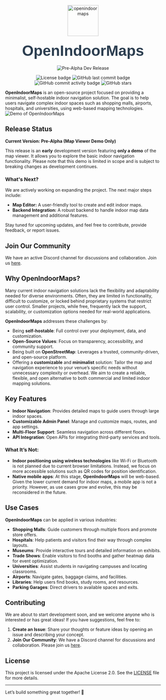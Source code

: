 <div align=center>
<img align="center" src="assets/logo.svg" alt="openindoormaps" width="100"/>
<h1 style="font-family: 'Arial', sans-serif; font-size: 48px; margin: 20px 0; color: #2c3e50;"> OpenIndoorMaps</h1>
<p>
<img src="https://img.shields.io/badge/version-Pre--Alpha_Dev_Release-green" alt="Pre-Alpha Dev Release"/>
</p>
<img alt="License badge" src="https://img.shields.io/github/license/KnotzerIO/openindoormaps"/>
<img alt="GitHub last commit badge" src="https://img.shields.io/github/last-commit/KnotzerIO/openindoormaps"/>
<img alt="GitHub commit activity badge" src="https://img.shields.io/github/commit-activity/m/KnotzerIO/openindoormaps"/>
<img alt="GitHub stars" src="https://img.shields.io/github/stars/KnotzerIO/openindoormaps"/>
</p>
</div>

**OpenIndoorMaps** is an open-source project focused on providing a minimalist, self-hostable indoor navigation solution. The goal is to help users navigate complex indoor spaces such as shopping malls, airports, hospitals, and universities, using web-based mapping technologies.
![Demo of OpenIndoorMaps](https://github.com/user-attachments/assets/343bd636-05e9-4c8c-a6ad-64a53374cbf7)


## Release Status

**Current Version: Pre-Alpha (Map Viewer Demo Only)**

This release is an **early** development version featuring **only a demo** of the map viewer. It allows you to explore the basic indoor navigation functionality. Please note that this demo is limited in scope and is subject to breaking changes as development continues.

### What's Next?

We are actively working on expanding the project. The next major steps include:

- **Map Editor:** A user-friendly tool to create and edit indoor maps.
- **Backend Integration:** A robust backend to handle indoor map data management and additional features.

Stay tuned for upcoming updates, and feel free to contribute, provide feedback, or report issues.

## Join Our Community
We have an active Discord channel for discussions and collaboration. Join us [here](https://discord.gg/znGgpCGDGQ).

## Why OpenIndoorMaps?

Many current indoor navigation solutions lack the flexibility and adaptability needed for diverse environments. Often, they are limited in functionality, difficult to customize, or locked behind proprietary systems that restrict user control. Smaller projects, while free, frequently lack the support, scalability, or customization options needed for real-world applications.

**OpenIndoorMaps** addresses these challenges by:

- Being **self-hostable**: Full control over your deployment, data, and customization.
- **Open-Source Values**: Focus on transparency, accessibility, and community support.
- Being built on **OpenStreetMap**: Leverages a trusted, community-driven, and open-source platform.
- Offering a **customizable** and **minimalist** solution: Tailor the map and navigation experience to your venue’s specific needs without unnecessary complexity or overhead. We aim to create a reliable, flexible, and open alternative to both commercial and limited indoor mapping solutions.

## Key Features

- **Indoor Navigation**: Provides detailed maps to guide users through large indoor spaces.
- **Customizable Admin Panel**: Manage and customize maps, routes, and app settings.
- **Multi-Floor Support**: Seamless navigation across different floors.
- **API Integration**: Open APIs for integrating third-party services and tools.

### What It’s **Not**:

- **Indoor positioning using wireless technologies** like Wi-Fi or Bluetooth is not planned due to current browser limitations. Instead, we focus on more accessible solutions such as QR codes for position identification.
- **Native mobile apps**: At this stage, **OpenIndoorMaps** will be web-based. Given the lower current demand for indoor maps, a mobile app is not a priority. However, as use cases grow and evolve, this may be reconsidered in the future.

## Use Cases

**OpenIndoorMaps** can be applied in various industries:

- **Shopping Malls**: Guide customers through multiple floors and promote store offers.
- **Hospitals**: Help patients and visitors find their way through complex layouts.
- **Museums**: Provide interactive tours and detailed information on exhibits.
- **Trade Shows**: Enable visitors to find booths and gather heatmap data for event optimization.
- **Universities**: Assist students in navigating campuses and locating classrooms.
- **Airports**: Navigate gates, baggage claims, and facilities.
- **Libraries**: Help users find books, study rooms, and resources.
- **Parking Garages**: Direct drivers to available spaces and exits.

## Contributing
We are about to start development soon, and we welcome anyone who is interested or has great ideas! If you have suggestions, feel free to: 
1. **Create an Issue**: Share your thoughts or feature ideas by opening an issue and describing your concept. 
2. **Join Our Community**: We have a Discord channel for discussions and collaboration. Please join us [here](https://discord.gg/znGgpCGDGQ).

## License

This project is licensed under the Apache License 2.0. See the [LICENSE](LICENSE) file for more details.

---

Let’s build something great together! 🚀
